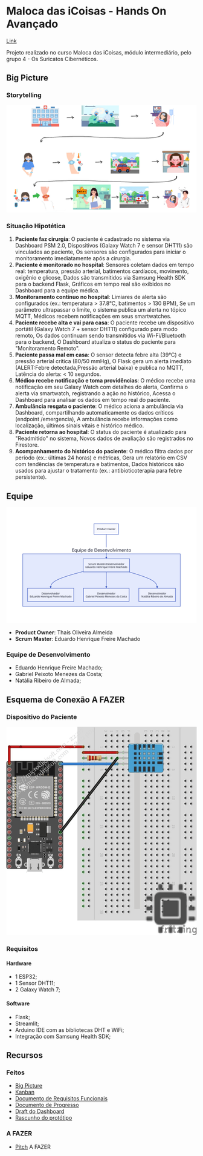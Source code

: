 # Maloca das iCoisas - Hands On Avançado

[Link](https://github.com/gabiel98/gabiel98-maloca-das-icoisas-avancado)

Projeto realizado no curso Maloca das iCoisas, módulo intermediário, pelo grupo 4 - Os Suricatos Cibernéticos.

## Big Picture

### Storytelling

![Big Picture](./big_picture.jpeg)

### Situação Hipotética
1. **Paciente faz cirurgia**: O paciente é cadastrado no sistema via Dashboard PSM 2.0, Dispositivos (Galaxy Watch 7 e sensor DHT11) são vinculados ao paciente, Os sensores são configurados para iniciar o monitoramento imediatamente após a cirurgia.  
2. **Paciente é monitorado no hospital**: Sensores coletam dados em tempo real: temperatura, pressão arterial, batimentos cardíacos, movimento, oxigênio e glicose, Dados são transmitidos via Samsung Health SDK para o backend Flask, Gráficos em tempo real são exibidos no Dashboard para a equipe médica.  
3. **Monitoramento contínuo no hospital**: Limiares de alerta são configurados (ex.: temperatura > 37.8°C, batimentos > 130 BPM), Se um parâmetro ultrapassar o limite, o sistema publica um alerta no tópico MQTT, Médicos recebem notificações em seus smartwatches.  
4. **Paciente recebe alta e vai para casa**: O paciente recebe um dispositivo portátil (Galaxy Watch 7 + sensor DHT11) configurado para modo remoto, Os dados continuam sendo transmitidos via Wi-Fi/Bluetooth para o backend, O Dashboard atualiza o status do paciente para "Monitoramento Remoto".  
5. **Paciente passa mal em casa**: O sensor detecta febre alta (39°C) e pressão arterial crítica (80/50 mmHg), O Flask gera um alerta imediato (ALERT:Febre detectada,Pressão arterial baixa) e publica no MQTT, Latência do alerta: < 10 segundos.
6. **Médico recebe notificação e toma providências**: O médico recebe uma notificação em seu Galaxy Watch com detalhes do alerta, Confirma o alerta via smartwatch, registrando a ação no histórico, Acessa o Dashboard para analisar os dados em tempo real do paciente.  
7. **Ambulância resgata o paciente**: O médico aciona a ambulância via Dashboard, compartilhando automaticamente os dados críticos (endpoint /emergencia), A ambulância recebe informações como localização, últimos sinais vitais e histórico médico.
8. **Paciente retorna ao hospital**: O status do paciente é atualizado para "Readmitido" no sistema, Novos dados de avaliação são registrados no Firestore.  
9. **Acompanhamento do histórico do paciente**: O médico filtra dados por período (ex.: últimas 24 horas) e métricas, Gera um relatório em CSV com tendências de temperatura e batimentos, Dados históricos são usados para ajustar o tratamento (ex.: antibioticoterapia para febre persistente).

 
## Equipe 

<div align="center">

![Organograma](./organograma.svg)

</div>

- **Product Owner**: Thaís Oliveira Almeida
- **Scrum Master**: Eduardo Henrique Freire Machado

### Equipe de Desenvolvimento 

- Eduardo Henrique Freire Machado;
- Gabriel Peixoto Menezes da Costa;
- Natália Ribeiro de Almada;

## Esquema de Conexão A FAZER

### Dispositivo do Paciente
![Esquema de Conexão](./simulacao_paciente.png) 

### Requisitos

#### Hardware

- 1 ESP32;
- 1 Sensor DHT11;
- 2 Galaxy Watch 7;

#### Software

- Flask;
- Streamlit;
- Arduino IDE com as bibliotecas DHT e WiFi;
- Integração com Samsung Health SDK;

## Recursos 
### Feitos 
- [Big Picture](https://www.canva.com/design/DAGX9015E_Y/igNJWoiv6dB_DmXLwmla8g/edit?utm_content=DAGX9015E_Y&utm_campaign=designshare&utm_medium=link2&utm_source=sharebutton)
- [Kanban](https://trello.com/invite/b/67f9814a70391e1f77704678/ATTI7b5a3cc73e9dc276db2bb33731acf766C5B92480/hands-on-maloca-avancado)
- [Documento de Requisitos Funcionais](https://docs.google.com/document/d/139STMAsBITp9Wc13MITmVtwTrKqo48Z1CFOeEzPEa9E/edit?usp=sharing)
- [Documento de Progresso](https://docs.google.com/document/d/1bgMEeEQhJlnWOdWcRUyse7d14oNcHCMup1lYqwKh_Mo/edit?usp=sharing)
- [Draft do Dashboard](https://docs.google.com/document/d/1C2ehc7o-pFcvJAB2sn8F75oxu_O5OohuYzn4Uq6_mu0/edit?usp=sharing)
- [Rascunho do protótipo](./RascunhoPrototipo3d.jpeg) 

### A FAZER

- [Pitch]() A FAZER
